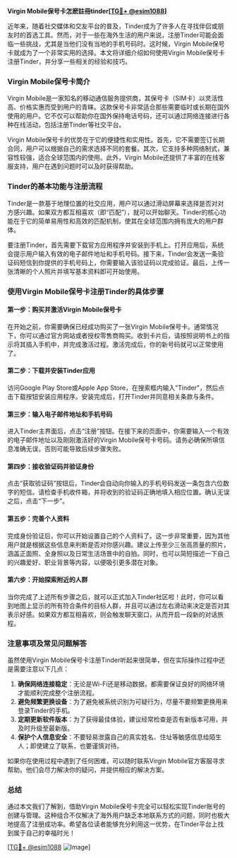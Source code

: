 **Virgin Mobile保号卡怎麽註冊tinder[[TG💪+ @esim1088](https://t.me/s/esim1088)]**

近年来，随着社交媒体和交友平台的普及，Tinder成为了许多人在寻找伴侣或朋友时的首选工具。然而，对于一些在海外生活的用户来说，注册Tinder可能会面临一些挑战，尤其是当他们没有当地的手机号码时。这时候，Virgin Mobile保号卡就成为了一个非常实用的选择。本文将详细介绍如何使用Virgin Mobile保号卡注册Tinder，并分享一些相关的经验和技巧。

### Virgin Mobile保号卡简介

Virgin Mobile是一家知名的移动通信服务提供商，其保号卡（SIM卡）以灵活性高、价格实惠而受到用户的青睐。这款保号卡非常适合那些需要临时或长期在国外使用的用户。它不仅可以帮助你在国外保持电话号码，还可以通过网络连接进行各种在线活动，包括注册Tinder等社交平台。

Virgin Mobile保号卡的优势在于它的便捷性和实用性。首先，它不需要签订长期合同，用户可以根据自己的需求选择不同的套餐。其次，它支持多种网络制式，兼容性较强，适合全球范围内的使用。此外，Virgin Mobile还提供了丰富的在线客服支持，用户在遇到问题时可以及时获得帮助。

### Tinder的基本功能与注册流程

Tinder是一款基于地理位置的社交应用，用户可以通过滑动屏幕来选择是否对对方感兴趣。如果双方都互相喜欢（即“匹配”），就可以开始聊天。Tinder的核心功能在于它的简单易用性和高效的匹配机制，使其在全球范围内拥有庞大的用户群体。

要注册Tinder，首先需要下载官方应用程序并安装到手机上。打开应用后，系统会提示用户输入有效的电子邮件地址和手机号码。接下来，Tinder会发送一条验证码短信到你提供的手机号码上，你需要输入该验证码以完成验证。最后，上传一张清晰的个人照片并填写基本资料即可开始使用。

### 使用Virgin Mobile保号卡注册Tinder的具体步骤

#### 第一步：购买并激活Virgin Mobile保号卡
在开始之前，你需要确保已经成功购买了一张Virgin Mobile保号卡。通常情况下，你可以通过官方网站或者授权零售商购买。收到卡片后，请按照说明书上的指示将其插入手机中，并完成激活过程。激活完成后，你的新号码就可以正常使用了。

#### 第二步：下载并安装Tinder应用
访问Google Play Store或Apple App Store，在搜索框内输入"Tinder"，然后点击下载按钮安装应用程序。安装完成后，打开Tinder并同意相关条款与条件。

#### 第三步：输入电子邮件地址和手机号码
进入Tinder主界面后，点击“注册”按钮。在接下来的页面中，你需要输入一个有效的电子邮件地址以及刚刚激活好的Virgin Mobile保号卡号码。请务必确保所填信息准确无误，否则可能导致后续步骤失败。

#### 第四步：接收验证码并验证身份
点击“获取验证码”按钮后，Tinder会自动向你输入的手机号码发送一条包含六位数字的短信。请检查手机收件箱，并将收到的验证码正确地填入相应位置。确认无误之后，点击“下一步”。

#### 第五步：完善个人资料
完成身份验证后，你可以开始设置自己的个人资料了。这一步非常重要，因为其他用户就是根据这些信息来判断是否对你感兴趣。建议上传至少三张高质量的照片，涵盖正面照、全身照以及日常生活场景中的自拍。同时，也可以简短描述一下自己的兴趣爱好、职业背景等内容，以便吸引更多潜在对象。

#### 第六步：开始探索附近的人群
当你完成了上述所有步骤之后，就可以正式加入Tinder社区啦！此时，你可以看到地图上显示的所有符合条件的目标人群，并且可以通过左右滑动来决定是否对其表示好感。如果双方都互相喜欢，则会触发聊天窗口，从而开启一段新的对话旅程。

### 注意事项及常见问题解答

虽然使用Virgin Mobile保号卡注册Tinder听起来很简单，但在实际操作过程中还是需要注意以下几点：

1. **确保网络连接稳定**：无论是Wi-Fi还是移动数据，都需要保证良好的网络环境才能顺利完成整个注册流程。
2. **避免频繁更换设备**：为了避免被系统识别为可疑行为，尽量不要频繁更换用来登录Tinder的手机。
3. **定期更新软件版本**：为了获得最佳体验，建议经常检查是否有新版本可用，并及时升级至最新版。
4. **保护个人信息安全**：不要轻易泄露自己的真实姓名、住址等敏感信息给陌生人；即使建立了联系，也要谨慎对待。

如果你在使用过程中遇到了任何困难，可以随时联系Virgin Mobile官方客服寻求帮助。他们会尽力解决你的疑问，并提供相应的解决方案。

### 总结

通过本文我们了解到，借助Virgin Mobile保号卡完全可以轻松实现Tinder账号的创建与管理。这种组合不仅解决了海外用户缺乏本地联系方式的问题，同时也极大地提高了注册成功率。希望各位读者能够充分利用这一优势，在Tinder平台上找到属于自己的幸福时光！

[[TG💪+ @esim1088](https://t.me/s/esim1088) ![Image](https://i.postimg.cc/4NQfJmqS/Snipaste-2025-05-13-00-14-12.png)]